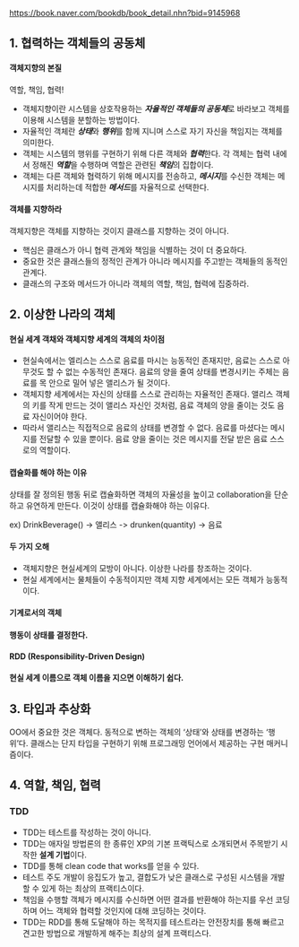 https://book.naver.com/bookdb/book_detail.nhn?bid=9145968

## 1. 협력하는 객체들의 공동체
#### 객체지향의 본질
역할, 책임, 협력!
* 객체지향이란 시스템을 상호작용하는 ***자율적인 객체들의 공동체***로 바라보고 객체를 이용해 시스템을 분할하는 방법이다.
* 자율적인 객체란 ***상태***와 ***행위***를 함께 지니며 스스로 자기 자신을 책임지는 객체를 의미한다.
* 객체는 시스템의 행위를 구현하기 위해 다른 객체와 ***협력***한다. 각 객체는 협력 내에서 정해진 ***역할***을 수행하며 역할은 관련된 ***책임***의 집합이다.
* 객체는 다른 객체와 협력하기 위해 메시지를 전송하고, ***메시지***를 수신한 객체는 메시지를 처리하는데 적합한 ***메서드***를 자율적으로 선택한다.

#### 객체를 지향하라
객체지향은 객체를 지향하는 것이지 클래스를 지향하는 것이 아니다.
* 핵심은 클래스가 아니 협력 관계와 책임을 식별하는 것이 더 중요하다.
* 중요한 것은 클래스들의 정적인 관계가 아니라 메시지를 주고받는 객체들의 동적인 관계다.
* 클래스의 구조와 메서드가 아니라 객체의 역할, 책임, 협력에 집중하라. 

## 2. 이상한 나라의 객체
#### 현실 세계 객채와 객체지향 세계의 객체의 차이점
* 현실속에서는 엘리스는 스스로 음료를 마시는 능동적인 존재지만, 음료는 스스로 아무것도 할 수 없는 수동적인 존재다. 음료의 양을 줄여 상태를 변경시키는 주체는 음료를 목 안으로 밀어 넣은 앨리스가 될 것이다.
* 객체지향 세계에서는 자신의 상태를 스스로 관리하는 자율적인 존재다. 앨리스 객체의 키를 작게 만드는 것이 앨리스 자신인 것처럼, 음료 객체의 양을 줄이는 것도 음료 자신이어야 한다. 
* 따라서 앨리스는 직접적으로 음료의 상태를 변경할 수 없다. 음료를 마셨다는 메시지를 전달할 수 있을 뿐이다. 음료 양을 줄이는 것은 메시지를 전달 받은 음료 스스로의 역할이다.

#### 캡슐화를 해야 하는 이유
상태를 잘 정의된 행동 뒤로 캡슐화하면 객체의 자율성을 높이고 collaboration을 단순하고 유연하게 만든다. 이것이 상태를 캡슐화해야 하는 이유다.

ex)
DrinkBeverage() -> 앨리스 -> drunken(quantity) -> 음료

#### 두 가지 오해
* 객체지향은 현실세계의 모방이 아니다. 이상한 나라를 창조하는 것이다.
* 현실 세계에서는 물체들이 수동적이지만 객체 지향 세계에서는 모든 객체가 능동적이다. 

#### 기계로서의 객체
#### 행동이 상태를 결정한다.
#### RDD (Responsibility-Driven Design)
#### 현실 세계 이름으로 객체 이름을 지으면 이해하기 쉽다.

## 3. 타입과 추상화
OO에서 중요한 것은 객체다.
동적으로 변하는 객체의 ‘상태’와 상태를 변경하는 ‘행위’다.
클래스는 단지 타입을 구현하기 위해 프로그래밍 언어에서 제공하는 구현 매커니즘이다.

## 4. 역할, 책임, 협력
### TDD
* TDD는 테스트를 작성하는 것이 아니다.
* TDD는 애자일 방법론의 한 종류인 XP의 기본 프랙틱스로 소개되면서 주목받기 시작한 **설계 기법**이다.
* TDD를 통해 clean code that works를 얻을 수 있다.
* 테스트 주도 개발이 응집도가 높고, 결합도가 낮은 클래스로 구성된 시스템을 개발할 수 있게 하는 최상의 프랙티스이다.
* 책임을 수행할 객체가 메시지를 수신하면 어떤 결과를 반환해야 하는지를 우선 코딩하며 어느 객체와 협력할 것인지에 대해 코딩하는 것이다.
* TDD는 RDD를 통해 도달해야 하는 목적지를 테스트라는 안전장치를 통해 빠르고 견고한 방법으로 개발하게 해주는 최상의 설계 프랙티스다.
